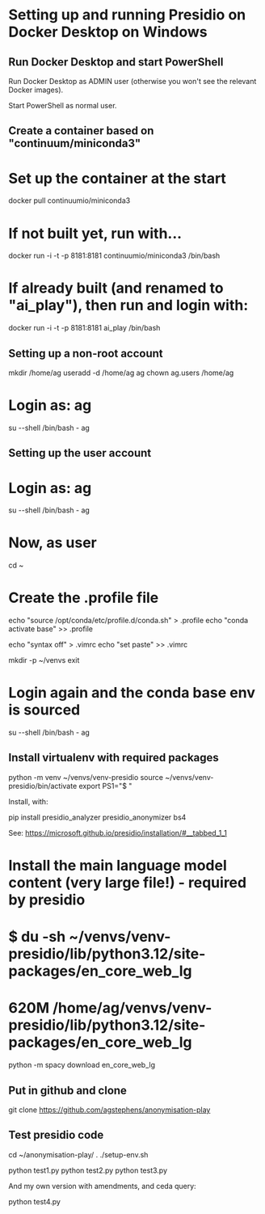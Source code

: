 # Setting up and running Presidio on Docker Desktop on Windows

## Run Docker Desktop and start PowerShell

Run Docker Desktop as ADMIN user (otherwise you won't see the relevant Docker images).

Start PowerShell as normal user.

## Create a container based on "continuum/miniconda3"

# Set up the container at the start
docker pull continuumio/miniconda3

# If not built yet, run with...
docker run -i -t  -p 8181:8181 continuumio/miniconda3 /bin/bash

# If already built (and renamed to "ai_play"), then run and login with:
docker run -i -t  -p 8181:8181 ai_play /bin/bash

## Setting up a non-root account

mkdir /home/ag
useradd -d /home/ag ag
chown ag.users /home/ag

# Login as: ag
su --shell /bin/bash - ag

## Setting up the user account

# Login as: ag
su --shell /bin/bash - ag

# Now, as user
cd ~

# Create the .profile file
echo "source /opt/conda/etc/profile.d/conda.sh" > .profile
echo "conda activate base" >> .profile

echo "syntax off" > .vimrc
echo "set paste" >> .vimrc

mkdir -p ~/venvs
exit

# Login again and the conda base env is sourced
su --shell /bin/bash - ag

## Install virtualenv with required packages

python -m venv ~/venvs/venv-presidio
source ~/venvs/venv-presidio/bin/activate
export PS1="$ "

Install, with:

pip install presidio_analyzer presidio_anonymizer bs4

See: https://microsoft.github.io/presidio/installation/#__tabbed_1_1

# Install the main language model content (very large file!) - required by presidio
# $ du -sh  ~/venvs/venv-presidio/lib/python3.12/site-packages/en_core_web_lg
# 620M    /home/ag/venvs/venv-presidio/lib/python3.12/site-packages/en_core_web_lg
python -m spacy download en_core_web_lg

## Put in github and clone

git clone https://github.com/agstephens/anonymisation-play

## Test presidio code

cd ~/anonymisation-play/
. ./setup-env.sh

python test1.py
python test2.py
python test3.py

And my own version with amendments, and ceda query:

python test4.py


